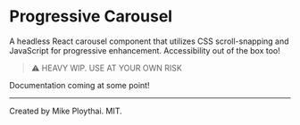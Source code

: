 # Progressive Carousel

A headless React carousel component that utilizes CSS scroll-snapping and JavaScript for progressive enhancement. Accessibility out of the box too!

> ⚠️ HEAVY WIP. USE AT YOUR OWN RISK

Documentation coming at some point!

---

Created by Mike Ploythai. MIT.
